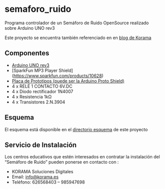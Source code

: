 semaforo_ruido
==============

Programa controlador de un Semáforo de Ruido OpenSource realizado sobre Arduino UNO rev3

Este proyecto se encuentra también referenciado en en [blog de Korama](http://www.korama.es/blog/semaforo-de-ruido-open-source/)

Componentes
-----------
* [Arduino UNO rev3](http://arduino.cc/en/Main/arduinoBoardUno)
* [SparkFun MP3 Player Shield] (https://www.sparkfun.com/products/10628)
* [Placa de Prototipos (puede ser la Arduino Proto Shield) ](http://arduino.cc/en/Main/ArduinoProtoShield)
* 4 x RELÉ 1 CONTACTO 6V.DC
* 4 x Diodo rectificador 1N4007
* 4 x Resistencia 1kΩ
* 4 x Transistores  2.N.3904

Esquema
-------
El esquema está disponible en el [directorio esquema](/esquema/) de este proyecto

Servicio de Instalación
-----------------------
Los centros educativos que estén interesados en contratar la instalación del “Semáforo de Ruido” pueden ponerse en contacto con :
* KORAMA Soluciones Digitales
* Email: info@korama.es
* Teléfono:  626568403 – 985947698

